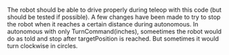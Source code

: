 The robot should be able to drive properly during teleop with this code (but should be tested if possible). A few changes have been made to try to stop the robot when it reaches a certain distance during autonomous. In autonomous with only TurnCommand(inches), someetimes the robot would do as told and stop after targetPosition is reached. But sometimes it would turn clockwise in circles.
